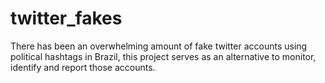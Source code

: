 # twitter_fakes
There has been an overwhelming amount of fake twitter accounts using political hashtags in Brazil, this project serves as an alternative to monitor, identify and report those accounts.
